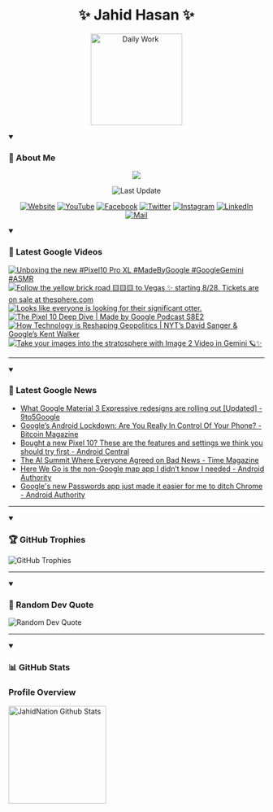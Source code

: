 <h1 align="center">✨ Jahid Hasan ✨</h1>
<p align="center">
  <img alt="Daily Work" height="180px" src="https://i.imgur.com/uhZdH9C.gif" />
</p>
<details open>
 <summary><h3>🌟 About Me</h3></summary>
<p align="center">
  <img src="https://readme-typing-svg.demolab.com/?lines=Even+if+I+fail,;I+have+to+finish,;What+I+started.;&font=Fira%20Code&center=true&width=500&height=50&color=00FF7F&vCenter=true&pause=1000&size=24" />
</p>

<p align="center">
  <img alt="Last Update" title="Last Update" src="https://img.shields.io/github/last-commit/jahidnation/jahidnation?logo=github&label=LAST+UPDATE&color=blueviolet&style=flat-square"/>
</p>

<p align="center">
  <a href="https://jahid.eu.org">
    <img alt="Website" title="Website" src="https://img.shields.io/badge/Website-000000?logo=Google-Chrome&logoColor=white&style=for-the-badge"/></a>
  <a href="https://youtube.com/@jahidnation">
    <img alt="YouTube" title="YouTube Channel" src="https://img.shields.io/badge/YouTube-FF0000?logo=YouTube&logoColor=white&style=for-the-badge"/></a>
  <a href="https://facebook.com/jahidnation">
    <img alt="Facebook" title="Facebook Page" src="https://img.shields.io/badge/Facebook-4267B2?logo=Facebook&logoColor=white&style=for-the-badge"/></a>
  <a href="https://twitter.com/jahidnation">
    <img alt="Twitter" title="Twitter Profile" src="https://img.shields.io/badge/X-000000?logo=x&logoColor=white&style=for-the-badge"/></a>
  <a href="https://instagram.com/jahidnation">
    <img alt="Instagram" title="Instagram Profile" src="https://img.shields.io/badge/Instagram-E4405F?logo=Instagram&logoColor=white&style=for-the-badge"/></a>
  <a href="https://linkedin.com/in/jahidnation">
    <img alt="LinkedIn" title="LinkedIn Profile" src="https://img.shields.io/badge/LinkedIn-0A66C2?logo=LinkedIn&logoColor=white&style=for-the-badge"/></a>
  <a href="https://mail.google.com/?hl=en&tf=cm&fs=1&to=mail@jahid.eu.org">
    <img alt="Mail" title="Mail Me" src="https://img.shields.io/badge/Email-D14836?logo=Gmail&logoColor=white&style=for-the-badge"/></a>
</p>

</details>

<details open>
 <summary><h3>🎥 Latest Google Videos</h3></summary>

<!-- BEGIN VID -->
<a href="https://www.youtube.com/shorts/wdy3ySo7qU8">
  <picture>
    <source media="(prefers-color-scheme: dark)" srcset="https://ytcards.demolab.com/?id=wdy3ySo7qU8&title=Unboxing+the+new+%23Pixel10+Pro+XL+%23MadeByGoogle+%23GoogleGemini+%23ASMR&lang=en&timestamp=1756408106&background_color=%230d1117&title_color=%23ffffff&stats_color=%23dedede&max_title_lines=1&width=250&border_radius=5&duration=31">
    <img src="https://ytcards.demolab.com/?id=wdy3ySo7qU8&title=Unboxing+the+new+%23Pixel10+Pro+XL+%23MadeByGoogle+%23GoogleGemini+%23ASMR&lang=en&timestamp=1756408106&background_color=%23ffffff&title_color=%2324292f&stats_color=%2357606a&max_title_lines=1&width=250&border_radius=5&duration=31" alt="Unboxing the new #Pixel10 Pro XL #MadeByGoogle #GoogleGemini #ASMR" title="Unboxing the new #Pixel10 Pro XL #MadeByGoogle #GoogleGemini #ASMR">
  </picture>
</a>
<a href="https://www.youtube.com/shorts/VvhdvR9hiWQ">
  <picture>
    <source media="(prefers-color-scheme: dark)" srcset="https://ytcards.demolab.com/?id=VvhdvR9hiWQ&title=Follow+the+yellow+brick+road+%F0%9F%9F%A8%F0%9F%9F%A8%F0%9F%9F%A8+to+Vegas+%E2%9C%A8+starting+8%2F28.+Tickets+are+on+sale+at+thesphere.com&lang=en&timestamp=1756397609&background_color=%230d1117&title_color=%23ffffff&stats_color=%23dedede&max_title_lines=1&width=250&border_radius=5&duration=90">
    <img src="https://ytcards.demolab.com/?id=VvhdvR9hiWQ&title=Follow+the+yellow+brick+road+%F0%9F%9F%A8%F0%9F%9F%A8%F0%9F%9F%A8+to+Vegas+%E2%9C%A8+starting+8%2F28.+Tickets+are+on+sale+at+thesphere.com&lang=en&timestamp=1756397609&background_color=%23ffffff&title_color=%2324292f&stats_color=%2357606a&max_title_lines=1&width=250&border_radius=5&duration=90" alt="Follow the yellow brick road 🟨🟨🟨 to Vegas ✨ starting 8/28. Tickets are on sale at thesphere.com" title="Follow the yellow brick road 🟨🟨🟨 to Vegas ✨ starting 8/28. Tickets are on sale at thesphere.com">
  </picture>
</a>
<a href="https://www.youtube.com/shorts/PyFgqj8RhJE">
  <picture>
    <source media="(prefers-color-scheme: dark)" srcset="https://ytcards.demolab.com/?id=PyFgqj8RhJE&title=Looks+like+everyone+is+looking+for+their+significant+otter.&lang=en&timestamp=1756339810&background_color=%230d1117&title_color=%23ffffff&stats_color=%23dedede&max_title_lines=1&width=250&border_radius=5&duration=9">
    <img src="https://ytcards.demolab.com/?id=PyFgqj8RhJE&title=Looks+like+everyone+is+looking+for+their+significant+otter.&lang=en&timestamp=1756339810&background_color=%23ffffff&title_color=%2324292f&stats_color=%2357606a&max_title_lines=1&width=250&border_radius=5&duration=9" alt="Looks like everyone is looking for their significant otter." title="Looks like everyone is looking for their significant otter.">
  </picture>
</a>
<a href="https://www.youtube.com/watch?v=R0ZKgpC1mCk">
  <picture>
    <source media="(prefers-color-scheme: dark)" srcset="https://ytcards.demolab.com/?id=R0ZKgpC1mCk&title=The+Pixel+10+Deep+Dive+%7C+Made+by+Google+Podcast+S8E2&lang=en&timestamp=1756321063&background_color=%230d1117&title_color=%23ffffff&stats_color=%23dedede&max_title_lines=1&width=250&border_radius=5&duration=1587">
    <img src="https://ytcards.demolab.com/?id=R0ZKgpC1mCk&title=The+Pixel+10+Deep+Dive+%7C+Made+by+Google+Podcast+S8E2&lang=en&timestamp=1756321063&background_color=%23ffffff&title_color=%2324292f&stats_color=%2357606a&max_title_lines=1&width=250&border_radius=5&duration=1587" alt="The Pixel 10 Deep Dive | Made by Google Podcast S8E2" title="The Pixel 10 Deep Dive | Made by Google Podcast S8E2">
  </picture>
</a>
<a href="https://www.youtube.com/watch?v=aGPzQDfKcIU">
  <picture>
    <source media="(prefers-color-scheme: dark)" srcset="https://ytcards.demolab.com/?id=aGPzQDfKcIU&title=How+Technology+is+Reshaping+Geopolitics++%7C+NYT%E2%80%99s+David+Sanger+%26+Google%E2%80%99s+Kent+Walker&lang=en&timestamp=1756223059&background_color=%230d1117&title_color=%23ffffff&stats_color=%23dedede&max_title_lines=1&width=250&border_radius=5&duration=529">
    <img src="https://ytcards.demolab.com/?id=aGPzQDfKcIU&title=How+Technology+is+Reshaping+Geopolitics++%7C+NYT%E2%80%99s+David+Sanger+%26+Google%E2%80%99s+Kent+Walker&lang=en&timestamp=1756223059&background_color=%23ffffff&title_color=%2324292f&stats_color=%2357606a&max_title_lines=1&width=250&border_radius=5&duration=529" alt="How Technology is Reshaping Geopolitics  | NYT’s David Sanger & Google’s Kent Walker" title="How Technology is Reshaping Geopolitics  | NYT’s David Sanger & Google’s Kent Walker">
  </picture>
</a>
<a href="https://www.youtube.com/shorts/Saxxa0e6As4">
  <picture>
    <source media="(prefers-color-scheme: dark)" srcset="https://ytcards.demolab.com/?id=Saxxa0e6As4&title=Take+your+images+into+the+stratosphere+with+Image+2+Video+in+Gemini+%F0%9F%AA%90%E2%9C%A8&lang=en&timestamp=1756148155&background_color=%230d1117&title_color=%23ffffff&stats_color=%23dedede&max_title_lines=1&width=250&border_radius=5&duration=39">
    <img src="https://ytcards.demolab.com/?id=Saxxa0e6As4&title=Take+your+images+into+the+stratosphere+with+Image+2+Video+in+Gemini+%F0%9F%AA%90%E2%9C%A8&lang=en&timestamp=1756148155&background_color=%23ffffff&title_color=%2324292f&stats_color=%2357606a&max_title_lines=1&width=250&border_radius=5&duration=39" alt="Take your images into the stratosphere with Image 2 Video in Gemini 🪐✨" title="Take your images into the stratosphere with Image 2 Video in Gemini 🪐✨">
  </picture>
</a>
<!-- END VID -->

---

</details>

<details open>
 <summary><h3>📝 Latest Google News</h3></summary>

<!-- BLOG-POST-LIST:START -->
- [What Google Material 3 Expressive redesigns are rolling out [Updated] - 9to5Google](https://news.google.com/rss/articles/CBMifEFVX3lxTE5MaXU1bTBUR0ZDYlktQ0pWUF9DSkw3SDhFcGZXYkVDZlhMNl9CZVVMcEJGbFRPVURqSUd5NWhLZnZoQ2dsS0c0VHdEY09pMXhpM1dhYjZ0aUp1RjNRN2RzdFRoVWphN3hJVXE2SUNBeHlRVTVIRFZHckQ5NFY?oc=5)
- [Google’s Android Lockdown: Are You Really In Control Of Your Phone? - Bitcoin Magazine](https://news.google.com/rss/articles/CBMiowFBVV95cUxOMGRCNjhfb291NTVpZUtwdnBsdk5OSkl6dl9Fc0hzbHN2eW5tc0lReHhKenVqa3RsekdDLTNmRVB1WnBZanVpWlBPTU5CbC1JT0x2Z3MzOXF3b1lMUVhrSmV2T1RnTmIzbG9hanlkZEFSbjNPckktbGhoZ2pvOVo2endtTlhHWEZrcDVEVFhCVVZFV0RtSXVFQWloLXBfN3ZGZFA4?oc=5)
- [Bought a new Pixel 10? These are the features and settings we think you should try first - Android Central](https://news.google.com/rss/articles/CBMimgFBVV95cUxNYTlaZGhJYUVyWXM4X1NXMEpZODctZXdBekRCUk5lZzZBU0RsVl9IRXM0MmptRWVDSXpLWGI1eEtxZ1RhVVhyczRBNDllOWlYNDJ4QlV1b2dfNlZkeG5FUzlxN0EwQzdlZXNIdXlrd1k0bXl3dDZLNGpLR2cwSEtJOG1RQl9QNkcxeDVVNEdibk1VVGxHbGQxaDFn?oc=5)
- [The AI Summit Where Everyone Agreed on Bad News - Time Magazine](https://news.google.com/rss/articles/CBMiigFBVV95cUxQUWNBblVDSmhzenMyanNIOGRxOUdsVmNINUVGT3cybGdpTHBDNHVSNC1Mb01DcENKenVTOWZaaEZjdzdkTFVrTXZIRnlCaVVOVTVHUWQ2RVNuOTl0TWVfa3VkLXZ6NV9zTDN3b3Z3Y3lOQks3VkJndGM5bElnZEVDY1Q0ODJnRUVHWlE?oc=5)
- [Here We Go is the non-Google map app I didn’t know I needed - Android Authority](https://news.google.com/rss/articles/CBMiYkFVX3lxTFB2OHRTYUNJeDJmOWdLcjNMZWZyUWNlMGoxOXBudGZDN1R4SUROMjBtSkhveFN5Q3NHTnBhc1hxdklaVW9aSlo5TGpBQTNBdzl6dXRDLVh0SkxfdFBzZXJxVjZ3?oc=5)
- [Google&#39;s new Passwords app just made it easier for me to ditch Chrome - Android Authority](https://news.google.com/rss/articles/CBMijAFBVV95cUxPTnhLTC1ieVR1SVcwSWNfODkxM2kyRFVnT1NUNkxHQ2VCOHI0MV9RUFBobDV4bXExNVJ0MVJHQ0RGX1JqY2FKWlE2MmJxMmJXdllkWkx5ZkgzMjFfN2lqOHhwMmhrMFpteVNOWHJfX1BTZDBCYV91dUlXSFVueFV0a1hkXzczUUNZa18yeA?oc=5)
<!-- BLOG-POST-LIST:END -->

---

</details>

<details open>
 <summary><h3>🏆 GitHub Trophies</h3></summary>

<img alt="GitHub Trophies" title="GitHub Trophies" src="https://github-profile-trophy.vercel.app/?username=jahidnation&column=8&theme=gruvbox&no-frame=true"/>

---

</details>

<details open>
 <summary><h3>💬 Random Dev Quote</h3></summary>

<img alt="Random Dev Quote" title="Random Dev Quote" src="https://quotes-github-readme.vercel.app/api?type=horizontal&theme=radical"/>

---

</details>

<details open> 
  <summary><h3>📊 GitHub Stats</h3></summary>

  <h3>Profile Overview</h3>
  <p>
  <img alt="JahidNation Github Stats" src="https://denvercoder1-github-readme-stats.vercel.app/api/?username=jahidnation&show_icons=true&include_all_commits=true&count_private=true&theme=react&hide_border=true&bg_color=1F222E&title_color=F85D7F&icon_color=F8D866" height="192px"/>
  </p>


